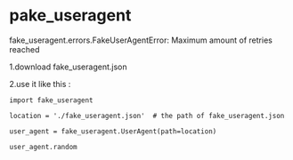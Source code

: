 # pake_useragent
fake_useragent.errors.FakeUserAgentError: Maximum amount of retries reached

1.download fake_useragent.json

2.use it like this :

    import fake_useragent

    location = './fake_useragent.json'  # the path of fake_useragent.json

    user_agent = fake_useragent.UserAgent(path=location)

    user_agent.random
